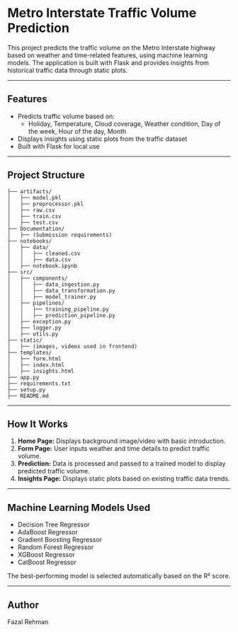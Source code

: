 # Metro Interstate Traffic Volume Prediction

This project predicts the traffic volume on the Metro Interstate highway based on weather and time-related features, using machine learning models. The application is built with Flask and provides insights from historical traffic data through static plots.

---

## Features

- Predicts traffic volume based on:
  - Holiday, Temperature, Cloud coverage, Weather condition, Day of the week, Hour of the day, Month
- Displays insights using static plots from the traffic dataset
- Built with Flask for local use

---

## Project Structure

```
├── artifacts/
│   ├── model.pkl
│   ├── preprocessor.pkl
│   ├── raw.csv
│   ├── train.csv
│   ├── test.csv
├── Documentation/
│   ├── (Submission requirements)
├── notebooks/
│   ├── data/
│   │   ├── cleaned.csv
│   │   ├── data.csv
│   ├── notebook.ipynb
├── src/
│   ├── components/
│   │   ├── data_ingestion.py
│   │   ├── data_transformation.py
│   │   ├── model_trainer.py
│   ├── pipelines/
│   │   ├── training_pipeline.py
│   │   ├── prediction_pipeline.py
│   ├── exception.py
│   ├── logger.py
│   ├── utils.py
├── static/
│   ├── (images, videos used in frontend)
├── templates/
│   ├── form.html
│   ├── index.html
│   ├── insights.html
├── app.py
├── requirements.txt
├── setup.py
├── README.md
```

---

## How It Works

1. **Home Page:** Displays background image/video with basic introduction.
2. **Form Page:** User inputs weather and time details to predict traffic volume.
3. **Prediction:** Data is processed and passed to a trained model to display predicted traffic volume.
4. **Insights Page:** Displays static plots based on existing traffic data trends.

---

## Machine Learning Models Used

- Decision Tree Regressor
- AdaBoost Regressor
- Gradient Boosting Regressor
- Random Forest Regressor
- XGBoost Regressor
- CatBoost Regressor

The best-performing model is selected automatically based on the R² score.

---

## Author

Fazal Rehman